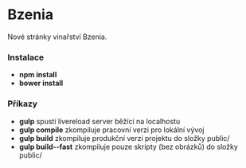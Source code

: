 # Bzenia

Nové stránky vinařství Bzenia.

### Instalace
- __npm install__
- __bower install__

### Příkazy
- __gulp__ spustí livereload server běžící na localhostu
- __gulp compile__ zkompiluje pracovní verzi pro lokální vývoj
- __gulp build__ zkompiluje produkční verzi projektu do složky public/
- __gulp build--fast__ zkompiluje pouze skripty (bez obrázků) do složky public/
